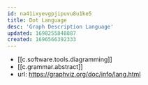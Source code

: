 ```yaml
---
id: na41ixyevgpjipuvu8u1ke5
title: Dot Language
desc: 'Graph Description Language'
updated: 1698255848887
created: 1696566392333
---
```


- [[c.software.tools.diagramming]]
- [[c.grammar.abstract]]
- url: https://graphviz.org/doc/info/lang.html